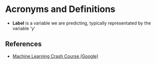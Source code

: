 # Acronyms and Definitions

* **Label** is a variable we are predicting, typically representated by the variable 'y'


## References
* [Machine Learning Crash Course (Google)](https://developers.google.com/machine-learning/)
